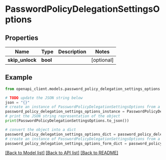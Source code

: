 # PasswordPolicyDelegationSettingsOptions


## Properties

Name | Type | Description | Notes
------------ | ------------- | ------------- | -------------
**skip_unlock** | **bool** |  | [optional] 

## Example

```python
from openapi_client.models.password_policy_delegation_settings_options import PasswordPolicyDelegationSettingsOptions

# TODO update the JSON string below
json = "{}"
# create an instance of PasswordPolicyDelegationSettingsOptions from a JSON string
password_policy_delegation_settings_options_instance = PasswordPolicyDelegationSettingsOptions.from_json(json)
# print the JSON string representation of the object
print(PasswordPolicyDelegationSettingsOptions.to_json())

# convert the object into a dict
password_policy_delegation_settings_options_dict = password_policy_delegation_settings_options_instance.to_dict()
# create an instance of PasswordPolicyDelegationSettingsOptions from a dict
password_policy_delegation_settings_options_form_dict = password_policy_delegation_settings_options.from_dict(password_policy_delegation_settings_options_dict)
```
[[Back to Model list]](../README.md#documentation-for-models) [[Back to API list]](../README.md#documentation-for-api-endpoints) [[Back to README]](../README.md)


